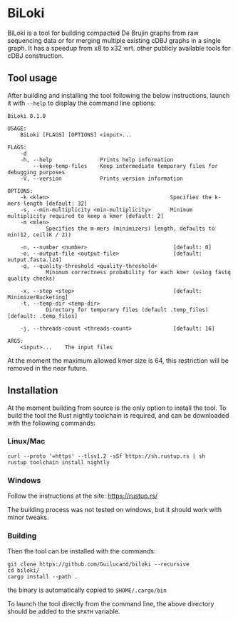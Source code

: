 # BiLoki

BiLoki is a tool for building compacted De Brujin graphs from raw sequencing data or for merging multiple existing cDBJ graphs in a single graph. It has a speedup from x8 to x32 wrt. other publicly available tools for cDBJ construction.

## Tool usage

After building and installing the tool following the below instructions, launch it with ```--help``` to display the command line options:
```
BiLoki 0.1.0

USAGE:
    BiLoki [FLAGS] [OPTIONS] <input>...

FLAGS:
    -d                       
    -h, --help               Prints help information
        --keep-temp-files    Keep intermediate temporary files for debugging purposes
    -V, --version            Prints version information

OPTIONS:
    -k <klen>                                      Specifies the k-mers length [default: 32]
    -s, --min-multiplicity <min-multiplicity>      Minimum multiplicity required to keep a kmer [default: 2]
    -m <mlen>
            Specifies the m-mers (minimizers) length, defaults to min(12, ceil(K / 2))

    -n, --number <number>                           [default: 0]
    -o, --output-file <output-file>                 [default: output.fasta.lz4]
    -q, --quality-threshold <quality-threshold>
            Minimum correctness probability for each kmer (using fastq quality checks)

    -x, --step <step>                               [default: MinimizerBucketing]
    -t, --temp-dir <temp-dir>
            Directory for temporary files (default .temp_files) [default: .temp_files]

    -j, --threads-count <threads-count>             [default: 16]

ARGS:
    <input>...    The input files

```

At the moment the maximum allowed kmer size is 64, this restriction will be removed in the near future.


## Installation
At the moment building from source is the only option to install the tool.
To build the tool the Rust nightly toolchain is required, and can be downloaded with the following commands:

### Linux/Mac

```
curl --proto '=https' --tlsv1.2 -sSf https://sh.rustup.rs | sh
rustup toolchain install nightly

```

### Windows
Follow the instructions at the site:
https://rustup.rs/

The building process was not tested on windows, but it should work with minor tweaks.

### Building

Then the tool can be installed with the commands:
```
git clone https://github.com/Guilucand/biloki --recursive
cd biloki/
cargo install --path .
```
the binary is automatically copied to ```$HOME/.cargo/bin```

To launch the tool directly from the command line, the above directory should be added to the ```$PATH``` variable. 
